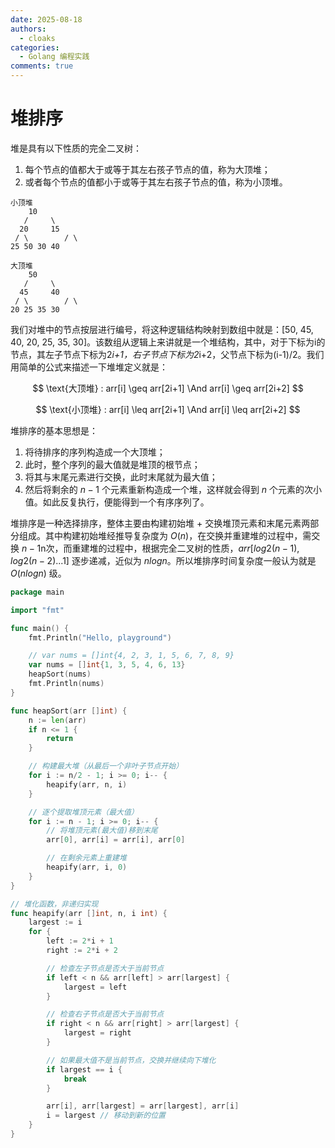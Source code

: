 ```yaml
---
date: 2025-08-18
authors:
  - cloaks
categories:
  - Golang 编程实践
comments: true
---
```


# 堆排序

堆是具有以下性质的完全二叉树：

1. 每个节点的值都大于或等于其左右孩子节点的值，称为大顶堆；
2. 或者每个节点的值都小于或等于其左右孩子节点的值，称为小顶堆。

```
小顶堆
    10
   /     \
  20     15
 / \        / \
25 50 30 40 

大顶堆
    50
   /     \
  45     40
 / \        / \
20 25 35 30
```

<!-- more -->

我们对堆中的节点按层进行编号，将这种逻辑结构映射到数组中就是：[50, 45, 40, 20, 25, 35, 30]。该数组从逻辑上来讲就是一个堆结构，其中，对于下标为i的节点，其左子节点下标为2*i+1，右子节点下标为2*i+2，父节点下标为(i-1)/2。我们用简单的公式来描述一下堆堆定义就是：

$$
\text{大顶堆} : arr[i] \geq arr[2i+1] \And arr[i] \geq arr[2i+2] 
$$

$$
\text{小顶堆} : arr[i] \leq arr[2i+1] \And arr[i] \leq arr[2i+2]
$$

堆排序的基本思想是：

1. 将待排序的序列构造成一个大顶堆；
2. 此时，整个序列的最大值就是堆顶的根节点；
3. 将其与末尾元素进行交换，此时末尾就为最大值；
4. 然后将剩余的 $n-1$ 个元素重新构造成一个堆，这样就会得到 $n$ 个元素的次小值。如此反复执行，便能得到一个有序序列了。

堆排序是一种选择排序，整体主要由构建初始堆 + 交换堆顶元素和末尾元素两部分组成。其中构建初始堆经推导复杂度为 $O(n)$，在交换并重建堆的过程中，需交换 $n-1$n次，而重建堆的过程中，根据完全二叉树的性质，$arr[log2(n-1),log2(n-2)...1]$ 逐步递减，近似为 $nlogn$。所以堆排序时间复杂度一般认为就是 $O(nlogn)$ 级。

```go
package main

import "fmt"

func main() {
	fmt.Println("Hello, playground")

	// var nums = []int{4, 2, 3, 1, 5, 6, 7, 8, 9}
	var nums = []int{1, 3, 5, 4, 6, 13}
	heapSort(nums)
	fmt.Println(nums)
}

func heapSort(arr []int) {
	n := len(arr)
	if n <= 1 {
		return
	}

	// 构建最大堆（从最后一个非叶子节点开始）
	for i := n/2 - 1; i >= 0; i-- {
		heapify(arr, n, i)
	}

	// 逐个提取堆顶元素（最大值）
	for i := n - 1; i >= 0; i-- {
		// 将堆顶元素(最大值)移到末尾
		arr[0], arr[i] = arr[i], arr[0]

		// 在剩余元素上重建堆
		heapify(arr, i, 0)
	}
}

// 堆化函数，非递归实现
func heapify(arr []int, n, i int) {
	largest := i
	for {
		left := 2*i + 1
		right := 2*i + 2

		// 检查左子节点是否大于当前节点
		if left < n && arr[left] > arr[largest] {
			largest = left
		}

		// 检查右子节点是否大于当前节点
		if right < n && arr[right] > arr[largest] {
			largest = right
		}

		// 如果最大值不是当前节点，交换并继续向下堆化
		if largest == i {
			break
		}

		arr[i], arr[largest] = arr[largest], arr[i]
		i = largest // 移动到新的位置
	}
}
```